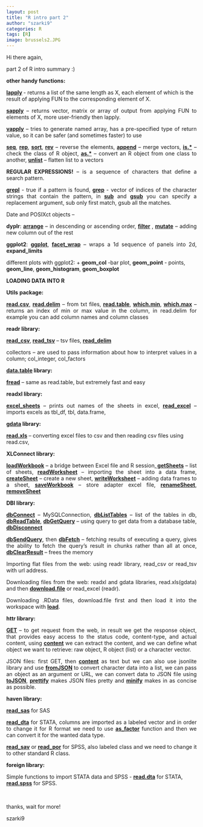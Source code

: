 ```yaml
---
layout: post
title: "R intro part 2"
author: "szarki9"
categories: R
tags: [R]
image: brussels2.JPG
---
```

<p>Hi there again,</p><p align="justify">part 2 of R intro summary :)</p><p><b>other handy functions:</b></p><p><b><a href="https://www.rdocumentation.org/packages/base/versions/3.6.1/topics/lapply">lapply</a>
</b>- returns a list of the same length as X, each element of which is the
result of applying FUN to the corresponding element of X.</p><p align="justify"><b><a href="https://www.rdocumentation.org/packages/base/versions/3.6.1/topics/lapply">sapply</a></b>
– returns vector, matrix or array of output from applying FUN to elements of X,
more user-friendly then lapply.</p><p align="justify"><b><a href="https://www.rdocumentation.org/packages/base/versions/3.6.1/topics/lapply">vapply</a></b>
– tries to generate named array, has a pre-specified type of return value, so
it can be safer (and sometimes faster) to use</p><p align="justify"><b><a href="https://www.rdocumentation.org/packages/base/versions/3.6.1/topics/seq">seq</a></b>,
<b><a href="https://www.rdocumentation.org/packages/base/versions/3.6.1/topics/rep">rep</a></b>,
<b><a href="https://www.rdocumentation.org/packages/base/versions/3.6.1/topics/sort">sort</a></b>,
<b><a href="https://www.rdocumentation.org/packages/base/versions/3.6.1/topics/rev">rev</a></b>
– reverse the elements, <b><a href="https://www.rdocumentation.org/packages/base/versions/3.6.1/topics/append">append</a></b>
– merge vectors, <b><a href="https://www.rdocumentation.org/packages/h2o/versions/3.26.0.2/topics/is.numeric">is.*</a></b>
– check the class of R object, <b><a href="https://www.rdocumentation.org/packages/h2o/versions/3.26.0.2/topics/as.factor">as.*</a></b>
– convert an R object from one class to another, <b><a href="https://www.rdocumentation.org/packages/base/versions/3.6.1/topics/unlist">unlist</a></b>
– flatten list to a vectors</p><p align="justify"><b>REGULAR EXPRESSIONS!</b> – is a sequence of characters that define a search pattern.</p><p align="justify"><b><a href="https://www.rdocumentation.org/packages/base/versions/3.6.1/topics/grep">grepl</a></b>
- true if a pattern is found, <b><a href="https://www.rdocumentation.org/packages/base/versions/3.6.1/topics/grep">grep</a></b>
- vector of indices of the character strings that contain the pattern, in <b><a href="https://www.rdocumentation.org/packages/base/versions/3.6.1/topics/grep">sub</a></b>
and <b><a href="https://www.rdocumentation.org/packages/base/versions/3.6.1/topics/grep">gsub</a></b>
you can specify a replacement argument, sub only first match, gsub all the
matches.</p><p>Date and POSIXct objects – </p><p align="justify"><b>dyplr</b>: <b><a href="https://www.rdocumentation.org/packages/dplyr/versions/0.7.8/topics/arrange">arrange</a></b>
– in descending or ascending order, <b><a href="https://www.rdocumentation.org/packages/dplyr/versions/0.7.8/topics/filter">filter</a>
</b>, <b><a href="https://www.rdocumentation.org/packages/dplyr/versions/0.7.8/topics/mutate">mutate</a></b>
– adding new column out of the rest </p><p align="justify"><b>ggplot2</b>: <b><a href="https://www.rdocumentation.org/packages/ggplot2/versions/3.2.1/topics/ggplot">ggplot</a></b>,
<b><a href="https://www.rdocumentation.org/packages/ggplot2/versions/3.2.1/topics/facet_wrap">facet_wrap</a></b>
– wraps a 1d sequence of panels into 2d, <b>expand_limits</b></p><p>different plots with ggplot2: + <b>geom_col</b> -bar plot, <b>geom_point</b> - points, <b>geom_line</b>, <b>geom_histogram</b>, <b>geom_boxplot</b></p><p align="justify"><b>LOADING DATA INTO R</b></p><p><b>Utils</b> <b>package:</b></p><p align="justify"><b><a href="https://www.rdocumentation.org/packages/utils/versions/3.6.1/topics/read.table">read.csv</a></b>,
<b><a href="https://www.rdocumentation.org/packages/utils/versions/3.6.1/topics/read.table">read.delim</a></b>
– from txt files, <b><a href="https://www.rdocumentation.org/packages/utils/versions/3.6.1/topics/read.table">read.table</a></b>,
<b><a href="https://www.rdocumentation.org/packages/base/versions/3.6.1/topics/which.min">which.min</a></b>,
<b><a href="https://www.rdocumentation.org/packages/base/versions/3.6.1/topics/which.min">which.max</a></b>
– returns an index of min or max value in the column, in read.delim for example
you can add column names and column classes</p><p align="justify"><b>readr library:</b></p><p align="justify"><b><a href="https://www.rdocumentation.org/packages/readr/versions/1.3.1/topics/read_delim">read_csv</a></b>,<b> <a href="https://www.rdocumentation.org/packages/readr/versions/1.3.1/topics/read_delim">read_tsv</a></b>
– tsv files, <b><a href="https://www.rdocumentation.org/packages/readr/versions/1.3.1/topics/read_delim">read_delim</a></b></p><p align="justify">collectors – are used to pass
information about how to interpret values in a column; col_integer, col_factors</p><p align="justify"><b><a href="https://www.rdocumentation.org/packages/data.table/versions/1.12.6/topics/fread">data.table</a>
library:</b></p><p align="justify"><b><a href="https://www.rdocumentation.org/packages/data.table/versions/1.12.6/topics/fread">fread</a></b>
– same as read.table, but extremely fast and easy </p><p><b>readxl library:</b></p><p align="justify"><b><a href="https://www.rdocumentation.org/packages/readxl/versions/1.3.1/topics/excel_sheets">excel_sheets</a></b>
– prints out names of the sheets in excel, <b><a href="https://www.rdocumentation.org/packages/readxl/versions/1.3.1/topics/read_excel">read_excel</a></b>
– imports excels as tbl_df, tbl, data.frame, </p><p align="justify"><b><a href="https://www.rdocumentation.org/packages/gdata/versions/2.18.0/topics/read.xls">gdata</a>
library:</b></p><p><b><a href="https://www.rdocumentation.org/packages/gdata/versions/2.18.0/topics/read.xls">read.xls</a></b>
– converting excel files to csv and then reading csv files using read.csv, </p><p><b>XLConnect library:</b></p><p align="justify"><b><a href="https://www.rdocumentation.org/packages/XLConnect/versions/0.2-15/topics/loadWorkbook">loadWorkbook</a></b>
– a bridge between Excel file and R session,<b><a href="https://www.rdocumentation.org/packages/XLConnect/versions/0.2-15/topics/getSheets-methods">
getSheets</a></b> – list of sheets, <b><a href="https://www.rdocumentation.org/packages/XLConnect/versions/0.2-15/topics/readWorksheet-methods">readWorksheet</a></b>
– importing the sheet into a data frame, <b><a href="https://www.rdocumentation.org/packages/XLConnect/versions/0.2-15/topics/createSheet-methods">createSheet</a></b>
– create a new sheet, <b><a href="https://www.rdocumentation.org/packages/XLConnect/versions/0.2-15/topics/writeWorksheet-methods">writeWorksheet</a></b>
– adding data frames to a sheet, <b><a href="https://www.rdocumentation.org/packages/XLConnect/versions/0.2-15/topics/saveWorkbook-methods">saveWorkbook</a></b>
– store adapter excel file, <b><a href="https://www.rdocumentation.org/packages/XLConnect/versions/0.2-15/topics/renameSheet-methods">renameSheet</a></b>,
<b><a href="https://www.rdocumentation.org/packages/XLConnect/versions/0.2-15/topics/removeSheet-methods">removeSheet</a></b></p><p align="justify"><b>DBI library:</b></p><p align="justify"><b><a href="https://www.rdocumentation.org/packages/DBI/versions/0.5-1/topics/dbConnect">dbConnect</a></b>
– MySQLConnection, <b><a href="https://www.rdocumentation.org/packages/DBI/versions/0.5-1/topics/dbListTables">dbListTables</a></b>
– list of the tables in db, <b><a href="https://www.rdocumentation.org/packages/DBI/versions/0.5-1/topics/dbReadTable">dbReadTable</a></b>,
<b><a href="https://www.rdocumentation.org/packages/DBI/versions/0.5-1/topics/dbGetQuery">dbGetQuery</a></b>
– using query to get data from a database table, <b><a href="https://www.rdocumentation.org/packages/DBI/versions/0.5-1/topics/dbDisconnect">dbDisconnect</a></b></p><p align="justify"><b><a href="https://www.rdocumentation.org/packages/DBI/versions/0.5-1/topics/dbSendQuery">dbSendQuery</a></b>,
then <b><a href="https://www.rdocumentation.org/packages/DBI/versions/0.5-1/topics/dbFetch">dbFetch</a>
</b>– fetching results of executing a query, gives the ability to fetch the query’s
result in chunks rather than all at once, <b><a href="https://www.rdocumentation.org/packages/DBI/versions/0.5-1/topics/dbClearResult">dbClearResult</a></b>
– frees the memory</p><p align="justify">Importing flat files from the
web: using readr library, read_csv or read_tsv with url address.</p><p align="justify">Downloading files from the web:
readxl and gdata libraries, read.xls(gdata) and then <b><a href="https://www.rdocumentation.org/packages/utils/versions/3.6.1/topics/download.file">download.file</a></b>
or read_excel (readr). </p><p align="justify">Downloading .RData files,
download.file first and then load it into the workspace with <b><a href="https://www.rdocumentation.org/packages/base/versions/3.6.1/topics/load">load</a></b>.</p><p><b>httr library:</b></p><p align="justify"><b><a href="https://www.rdocumentation.org/packages/httr/versions/1.4.1/topics/GET">GET</a>
</b>– to get request from the web, in result we get the response object, that
provides easy access to the status code, content-type, and actual content,
using <b><a href="https://www.rdocumentation.org/packages/httr/versions/1.4.1/topics/content">content</a></b>
we can extract the content, and we can define what object we want to retrieve:
raw object, R object (list) or a character vector.</p><p align="justify">JSON files: first GET, then <b><a href="https://www.rdocumentation.org/packages/httr/versions/1.4.1/topics/content">content</a></b>
as text but we can also use jsonlite library and use <b><a href="https://www.rdocumentation.org/packages/jsonlite/versions/1.6/topics/toJSON%2C%20fromJSON">fromJSON</a>
</b>to convert character data into a list, we can pass an object as an argument
or URL, we can convert data to JSON file using <b><a href="https://www.rdocumentation.org/packages/jsonlite/versions/1.6/topics/toJSON%2C%20fromJSON">toJSON</a></b>,
<b><a href="https://www.rdocumentation.org/packages/jsonlite/versions/1.6/topics/prettify%2C%20minify">prettify</a></b>
makes JSON files pretty and <b><a href="https://www.rdocumentation.org/packages/jsonlite/versions/1.6/topics/prettify%2C%20minify">minify</a></b>
makes in as concise as possible.</p><p align="justify"><b>haven library:</b></p><p><b><a href="https://www.rdocumentation.org/packages/haven/versions/2.2.0/topics/read_sas">read_sas</a></b>
for SAS</p><p align="justify"><b><a href="https://www.rdocumentation.org/packages/haven/versions/2.2.0/topics/read_dta">read_dta</a></b>
for STATA, columns are imported as a labeled vector and in order to change it
for R format we need to use <b><a href="https://www.rdocumentation.org/packages/haven/versions/2.2.0/topics/as_factor">as_factor</a></b>
function and then we can convert it for the wanted data type.</p><p align="justify"><b><a href="https://www.rdocumentation.org/packages/haven/versions/2.2.0/topics/read_spss">read_sav</a></b>
or <b><a href="https://www.rdocumentation.org/packages/haven/versions/2.2.0/topics/read_spss">read_por</a></b>
for SPSS, also labeled class and we need to change it to other standard R
class.</p><p align="justify"><b>foreign library:</b></p><p>Simple functions to import STATA
data and SPSS - <b><a href="https://www.rdocumentation.org/packages/foreign/versions/0.8-72/topics/read.dta">read.dta</a></b>
for STATA, <b><a href="https://www.rdocumentation.org/packages/foreign/versions/0.8-72/topics/read.spss">read.spss</a></b>
for SPSS.</p><p><br></p><p>thanks, wait for more!</p><p>szarki9</p>